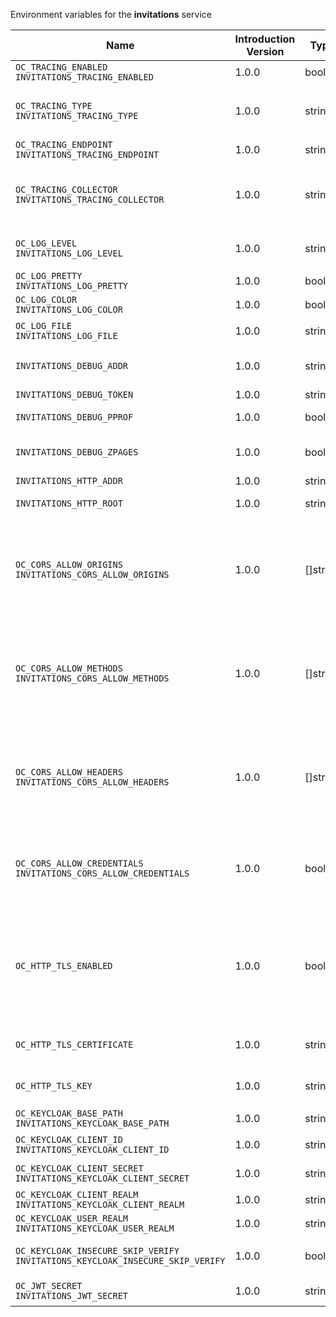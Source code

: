 Environment variables for the **invitations** service

| Name | Introduction Version | Type | Description | Default Value |
|---|---|---|---|---|
|`OC_TRACING_ENABLED`<br/>`INVITATIONS_TRACING_ENABLED`| 1.0.0 |bool|Activates tracing.|false|
|`OC_TRACING_TYPE`<br/>`INVITATIONS_TRACING_TYPE`| 1.0.0 |string|The type of tracing. Defaults to '', which is the same as 'jaeger'. Allowed tracing types are 'jaeger' and '' as of now.||
|`OC_TRACING_ENDPOINT`<br/>`INVITATIONS_TRACING_ENDPOINT`| 1.0.0 |string|The endpoint of the tracing agent.||
|`OC_TRACING_COLLECTOR`<br/>`INVITATIONS_TRACING_COLLECTOR`| 1.0.0 |string|The HTTP endpoint for sending spans directly to a collector, i.e. \http://jaeger-collector:14268/api/traces. Only used if the tracing endpoint is unset.||
|`OC_LOG_LEVEL`<br/>`INVITATIONS_LOG_LEVEL`| 1.0.0 |string|The log level. Valid values are: 'panic', 'fatal', 'error', 'warn', 'info', 'debug', 'trace'.||
|`OC_LOG_PRETTY`<br/>`INVITATIONS_LOG_PRETTY`| 1.0.0 |bool|Activates pretty log output.|false|
|`OC_LOG_COLOR`<br/>`INVITATIONS_LOG_COLOR`| 1.0.0 |bool|Activates colorized log output.|false|
|`OC_LOG_FILE`<br/>`INVITATIONS_LOG_FILE`| 1.0.0 |string|The path to the log file. Activates logging to this file if set.||
|`INVITATIONS_DEBUG_ADDR`| 1.0.0 |string|Bind address of the debug server, where metrics, health, config and debug endpoints will be exposed.|127.0.0.1:9269|
|`INVITATIONS_DEBUG_TOKEN`| 1.0.0 |string|Token to secure the metrics endpoint.||
|`INVITATIONS_DEBUG_PPROF`| 1.0.0 |bool|Enables pprof, which can be used for profiling.|false|
|`INVITATIONS_DEBUG_ZPAGES`| 1.0.0 |bool|Enables zpages, which can be used for collecting and viewing in-memory traces.|false|
|`INVITATIONS_HTTP_ADDR`| 1.0.0 |string|The bind address of the HTTP service.|127.0.0.1:9265|
|`INVITATIONS_HTTP_ROOT`| 1.0.0 |string|Subdirectory that serves as the root for this HTTP service.|/graph/v1.0|
|`OC_CORS_ALLOW_ORIGINS`<br/>`INVITATIONS_CORS_ALLOW_ORIGINS`| 1.0.0 |[]string|A list of allowed CORS origins. See following chapter for more details: *Access-Control-Allow-Origin* at \https://developer.mozilla.org/en-US/docs/Web/HTTP/Headers/Access-Control-Allow-Origin. See the Environment Variable Types description for more details.|[https://localhost:9200]|
|`OC_CORS_ALLOW_METHODS`<br/>`INVITATIONS_CORS_ALLOW_METHODS`| 1.0.0 |[]string|A list of allowed CORS methods. See following chapter for more details: *Access-Control-Request-Method* at \https://developer.mozilla.org/en-US/docs/Web/HTTP/Headers/Access-Control-Request-Method. See the Environment Variable Types description for more details.|[]|
|`OC_CORS_ALLOW_HEADERS`<br/>`INVITATIONS_CORS_ALLOW_HEADERS`| 1.0.0 |[]string|A list of allowed CORS headers. See following chapter for more details: *Access-Control-Request-Headers* at \https://developer.mozilla.org/en-US/docs/Web/HTTP/Headers/Access-Control-Request-Headers. See the Environment Variable Types description for more details.|[]|
|`OC_CORS_ALLOW_CREDENTIALS`<br/>`INVITATIONS_CORS_ALLOW_CREDENTIALS`| 1.0.0 |bool|Allow credentials for CORS.See following chapter for more details: *Access-Control-Allow-Credentials* at \https://developer.mozilla.org/en-US/docs/Web/HTTP/Headers/Access-Control-Allow-Credentials.|false|
|`OC_HTTP_TLS_ENABLED`| 1.0.0 |bool|Activates TLS for the http based services using the server certifcate and key configured via OC_HTTP_TLS_CERTIFICATE and OC_HTTP_TLS_KEY. If OC_HTTP_TLS_CERTIFICATE is not set a temporary server certificate is generated - to be used with PROXY_INSECURE_BACKEND=true.|false|
|`OC_HTTP_TLS_CERTIFICATE`| 1.0.0 |string|Path/File name of the TLS server certificate (in PEM format) for the http services.||
|`OC_HTTP_TLS_KEY`| 1.0.0 |string|Path/File name for the TLS certificate key (in PEM format) for the server certificate to use for the http services.||
|`OC_KEYCLOAK_BASE_PATH`<br/>`INVITATIONS_KEYCLOAK_BASE_PATH`| 1.0.0 |string|The URL to access keycloak.||
|`OC_KEYCLOAK_CLIENT_ID`<br/>`INVITATIONS_KEYCLOAK_CLIENT_ID`| 1.0.0 |string|The client ID to authenticate with keycloak.||
|`OC_KEYCLOAK_CLIENT_SECRET`<br/>`INVITATIONS_KEYCLOAK_CLIENT_SECRET`| 1.0.0 |string|The client secret to use in authentication.||
|`OC_KEYCLOAK_CLIENT_REALM`<br/>`INVITATIONS_KEYCLOAK_CLIENT_REALM`| 1.0.0 |string|The realm the client is defined in.||
|`OC_KEYCLOAK_USER_REALM`<br/>`INVITATIONS_KEYCLOAK_USER_REALM`| 1.0.0 |string|The realm users are defined.||
|`OC_KEYCLOAK_INSECURE_SKIP_VERIFY`<br/>`INVITATIONS_KEYCLOAK_INSECURE_SKIP_VERIFY`| 1.0.0 |bool|Disable TLS certificate validation for Keycloak connections. Do not set this in production environments.|false|
|`OC_JWT_SECRET`<br/>`INVITATIONS_JWT_SECRET`| 1.0.0 |string|The secret to mint and validate jwt tokens.||